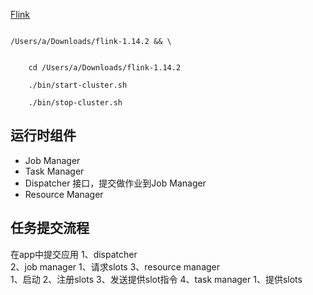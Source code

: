 [Flink](https://nightlies.apache.org/flink/flink-docs-release-1.14/zh/docs/dev/table/common/)


```shell

/Users/a/Downloads/flink-1.14.2 && \


	cd /Users/a/Downloads/flink-1.14.2 
	 
	./bin/start-cluster.sh

	./bin/stop-cluster.sh

```
##  运行时组件
- Job Manager  
- Task Manager 
- Dispatcher  接口，提交做作业到Job Manager
- Resource Manager

## 任务提交流程

在app中提交应用
1、dispatcher  
2、job manager 
    1、请求slots
3、resource manager  
    1、启动
    2、注册slots
    3、发送提供slot指令
4、task manager
    1、提供slots